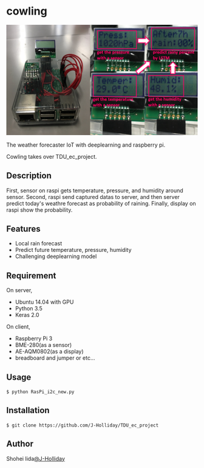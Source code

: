 # cowling

![cowling](./cowling.png "cowling")

The weather forecaster IoT with deeplearning and raspberry pi.

Cowling takes over TDU_ec_project.

## Description

First, sensor on raspi gets temperature, pressure, and humidity around sensor.
Second, raspi send captured datas to server, and then server predict today's weathre forecast as probability of raining.
Finally, display on raspi show the probability.

## Features

- Local rain forecast
- Predict future temperature, pressure, humidity
- Challenging deeplearning model

## Requirement

On server,
- Ubuntu 14.04 with GPU
- Python 3.5
- Keras 2.0

On client,
- Raspberry Pi 3
- BME-280(as a sensor)
- AE-AQM0802(as a display)
- breadboard and jumper or etc...

## Usage

    $ python RasPi_i2c_new.py

## Installation

    $ git clone https://github.com/J-Holliday/TDU_ec_project

## Author

Shohei Iida[@J-Holliday](https://digirakuda.org)

